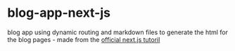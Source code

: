 # blog-app-next-js
blog app using dynamic routing and markdown files to generate the html for the blog pages - made from the [official next.js tutoril](https://nextjs.org/learn/basics/create-nextjs-app)
